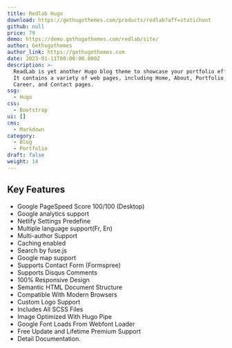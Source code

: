 ```yaml
---
title: Redlab Hugo
download: https://gethugothemes.com/products/redlab?aff=statichunt
github: null
price: 79
demo: https://demo.gethugothemes.com/redlab/site/
author: Gethugothemes
author_link: https://gethugothemes.com
date: 2023-01-11T00:00:00.000Z
description: >-
  ReadLab is yet another Hugo blog theme to showcase your portfolio effectively.
  It contains a variety of web pages, including Home, About, Portfolio, Blog,
  Career, and Contact pages.
ssg:
  - Hugo
css:
  - Bootstrap
ui: []
cms:
  - Markdown
category:
  - Blog
  - Portfolio
draft: false
weight: 14
---
```

## Key Features

- Google PageSpeed Score 100/100 (Desktop)
- Google analytics support
- Netlify Settings Predefine
- Multiple language support(Fr, En)
- Multi-author Support
- Caching enabled
- Search by fuse.js
- Google map support
- Supports Contact Form (Formspree)
- Supports Disqus Comments
- 100% Responsive Design
- Semantic HTML Document Structure
- Compatible With Modern Browsers
- Custom Logo Support
- Includes All SCSS Files
- Image Optimized With Hugo Pipe
- Google Font Loads From Webfont Loader
- Free Update and Lifetime Premium Support
- Detail Documentation.
